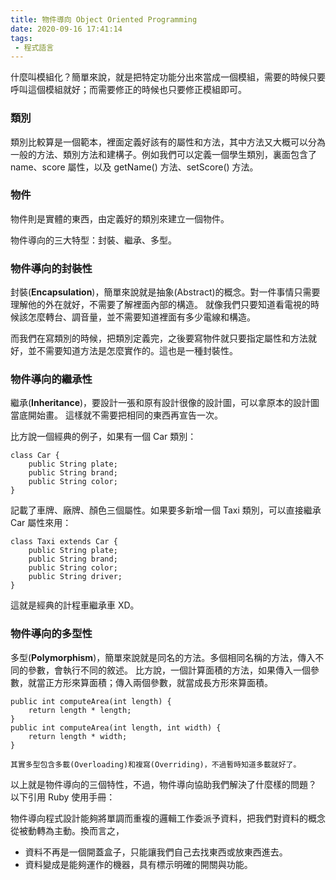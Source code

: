 ```yaml
---
title: 物件導向 Object Oriented Programming
date: 2020-09-16 17:41:14
tags:
 - 程式語言
---
```

什麼叫模組化？簡單來說，就是把特定功能分出來當成一個模組，需要的時候只要呼叫這個模組就好；而需要修正的時候也只要修正模組即可。
<!-- more -->
### 類別
類別比較算是一個範本，裡面定義好該有的屬性和方法，其中方法又大概可以分為一般的方法、類別方法和建構子。例如我們可以定義一個學生類別，裏面包含了name、score 屬性，以及 getName() 方法、setScore() 方法。

### 物件
物件則是實體的東西，由定義好的類別來建立一個物件。

物件導向的三大特型：封裝、繼承、多型。

### 物件導向的封裝性
封裝(**Encapsulation**)，簡單來說就是抽象(Abstract)的概念。對一件事情只需要理解他的外在就好，不需要了解裡面內部的構造。 就像我們只要知道看電視的時候該怎麼轉台、調音量，並不需要知道裡面有多少電線和構造。

而我們在寫類別的時候，把類別定義完，之後要寫物件就只要指定屬性和方法就好，並不需要知道方法是怎麼實作的。這也是一種封裝性。

### 物件導向的繼承性
繼承(**Inheritance**)，要設計一張和原有設計很像的設計圖，可以拿原本的設計圖當底開始畫。 這樣就不需要把相同的東西再宣告一次。

比方說一個經典的例子，如果有一個 Car 類別：
```cpp=
class Car {
    public String plate;
    public String brand;
    public String color;
}
```
記載了車牌、廠牌、顏色三個屬性。如果要多新增一個 Taxi 類別，可以直接繼承 Car 屬性來用：
```cpp=
class Taxi extends Car {
    public String plate;
    public String brand;
    public String color;
    public String driver;
}
```
這就是經典的計程車繼承車 XD。
### 物件導向的多型性
多型(**Polymorphism**)，簡單來說就是同名的方法。多個相同名稱的方法，傳入不同的參數，會執行不同的敘述。 比方說，一個計算面積的方法，如果傳入一個參數，就當正方形來算面積；傳入兩個參數，就當成長方形來算面積。
```java=
public int computeArea(int length) {
    return length * length;
}
public int computeArea(int length, int width) {
    return length * width;
}
```
`其實多型包含多載(Overloading)和複寫(Overriding)，不過暫時知道多載就好了。`

以上就是物件導向的三個特性，不過，物件導向協助我們解決了什麼樣的問題？ 以下引用 Ruby 使用手冊：

物件導向程式設計能夠將單調而重複的邏輯工作委派予資料，把我們對資料的概念從被動轉為主動。換而言之，

- 資料不再是一個開蓋盒子，只能讓我們自己去找東西或放東西進去。
- 資料變成是能夠運作的機器，具有標示明確的開關與功能。
